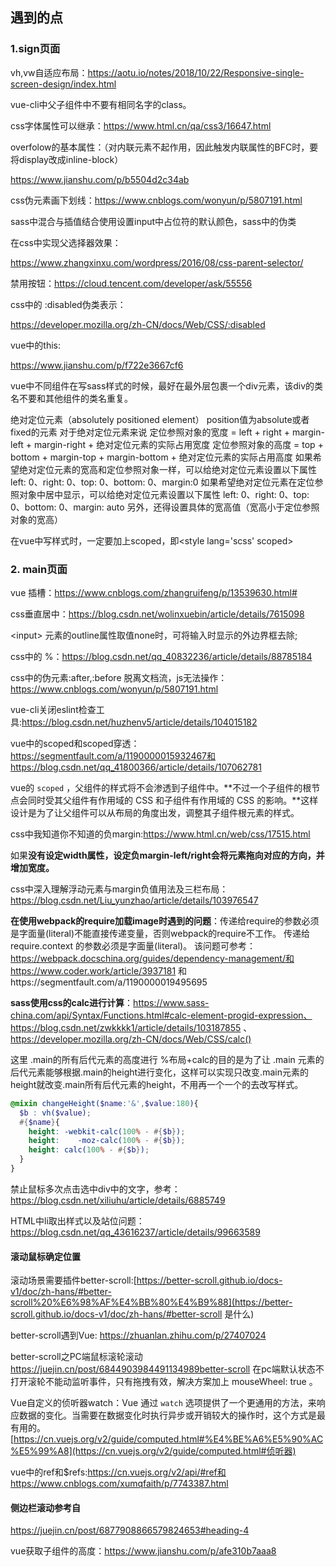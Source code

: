 ## 遇到的点



### 1.sign页面

vh,vw自适应布局：<https://aotu.io/notes/2018/10/22/Responsive-single-screen-design/index.html>

vue-cli中父子组件中不要有相同名字的class。

css字体属性可以继承：<https://www.html.cn/qa/css3/16647.html>

overfolow的基本属性：（对内联元素不起作用，因此触发内联属性的BFC时，要将display改成inline-block）

<https://www.jianshu.com/p/b5504d2c34ab>

css伪元素画下划线：<https://www.cnblogs.com/wonyun/p/5807191.html>

sass中混合与插值结合使用设置input中占位符的默认颜色，sass中的伪类

在css中实现父选择器效果：

<https://www.zhangxinxu.com/wordpress/2016/08/css-parent-selector/>

禁用按钮：<https://cloud.tencent.com/developer/ask/55556>

css中的 :disabled伪类表示：

<https://developer.mozilla.org/zh-CN/docs/Web/CSS/:disabled>

vue中的this:

<https://www.jianshu.com/p/f722e3667cf6>

vue中不同组件在写sass样式的时候，最好在最外层包裹一个div元素，该div的类名不要和其他组件的类名重复。



绝对定位元素（absolutely positioned element）
position值为absolute或者fixed的元素
对于绝对定位元素来说
定位参照对象的宽度 = left + right + margin-left + margin-right + 绝对定位元素的实际占用宽度
定位参照对象的高度 = top + bottom + margin-top + margin-bottom + 绝对定位元素的实际占用高度
如果希望绝对定位元素的宽高和定位参照对象一样，可以给绝对定位元素设置以下属性
left: 0、right: 0、top: 0、bottom: 0、margin:0
如果希望绝对定位元素在定位参照对象中居中显示，可以给绝对定位元素设置以下属性
left: 0、right: 0、top: 0、bottom: 0、margin: auto
另外，还得设置具体的宽高值（宽高小于定位参照对象的宽高）



在vue中写样式时，一定要加上scoped，即\<style lang='scss' scoped>



### 2. main页面

vue 插槽：https://www.cnblogs.com/zhangruifeng/p/13539630.html#

css垂直居中：https://blog.csdn.net/wolinxuebin/article/details/7615098

\<input> 元素的outline属性取值none时，可将输入时显示的外边界框去除;

css中的 %：https://blog.csdn.net/qq_40832236/article/details/88785184

css中的伪元素:after,:before 脱离文档流，js无法操作：https://www.cnblogs.com/wonyun/p/5807191.html

vue-cli关闭eslint检查工具:https://blog.csdn.net/huzhenv5/article/details/104015182



vue中的scoped和scoped穿透：https://segmentfault.com/a/1190000015932467和https://blog.csdn.net/qq_41800366/article/details/107062781

vue的 `scoped` ，父组件的样式将不会渗透到子组件中。**不过一个子组件的根节点会同时受其父组件有作用域的 CSS 和子组件有作用域的 CSS 的影响。**这样设计是为了让父组件可以从布局的角度出发，调整其子组件根元素的样式。



css中我知道你不知道的负margin:https://www.html.cn/web/css/17515.html

如果**没有设定width属性，设定负margin-left/right会将元素拖向对应的方向，并增加宽度。**



css中深入理解浮动元素与margin负值用法及三栏布局：https://blog.csdn.net/Liu_yunzhao/article/details/103976547



**在使用webpack的require加载image时遇到的问题**：传递给require的参数必须是字面量(literal)不能直接传递变量，否则webpack的require不工作。 传递给 require.context 的参数必须是字面量(literal)。 该问题可参考：https://webpack.docschina.org/guides/dependency-management/和 https://www.coder.work/article/3937181 和https://segmentfault.com/a/1190000019495695



**sass使用css的calc进行计算**：https://www.sass-china.com/api/Syntax/Functions.html#calc-element-progid-expression、https://blog.csdn.net/zwkkkk1/article/details/103187855 、https://developer.mozilla.org/zh-CN/docs/Web/CSS/calc()

这里 .main的所有后代元素的高度进行 %布局+calc的目的是为了让  .main 元素的后代元素能够根据.main的height进行变化，这样可以实现只改变.main元素的height就改变.main所有后代元素的height，不用再一个一个的去改写样式。

```scss
@mixin changeHeight($name:'&',$value:180){
  $b : vh($value);
  #{$name}{
    height: -webkit-calc(100% - #{$b});
    height:    -moz-calc(100% - #{$b});
    height: calc(100% - #{$b});
  }
}
```





禁止鼠标多次点击选中div中的文字，参考：https://blog.csdn.net/xiliuhu/article/details/6885749



HTML中li取出样式以及站位问题：https://blog.csdn.net/qq_43616237/article/details/99663589



#### 滚动鼠标确定位置

滚动场景需要插件better-scroll:[https://better-scroll.github.io/docs-v1/doc/zh-hans/#better-scroll%20%E6%98%AF%E4%BB%80%E4%B9%88](https://better-scroll.github.io/docs-v1/doc/zh-hans/#better-scroll 是什么)

better-scroll遇到Vue: https://zhuanlan.zhihu.com/p/27407024

better-scroll之PC端鼠标滚轮滚动 https://juejin.cn/post/6844903984491134989better-scroll 在pc端默认状态不打开滚轮不能动监听事件，只有拖拽有效，解决方案加上 mouseWheel: true 。



Vue自定义的侦听器watch：Vue 通过 `watch` 选项提供了一个更通用的方法，来响应数据的变化。当需要在数据变化时执行异步或开销较大的操作时，这个方式是最有用的。[https://cn.vuejs.org/v2/guide/computed.html#%E4%BE%A6%E5%90%AC%E5%99%A8](https://cn.vuejs.org/v2/guide/computed.html#侦听器)





vue中的ref和$refs:https://cn.vuejs.org/v2/api/#ref和https://www.cnblogs.com/xumqfaith/p/7743387.html



#### 侧边栏滚动参考自

https://juejin.cn/post/6877908866579824653#heading-4





vue获取子组件的高度：https://www.jianshu.com/p/afe310b7aaa8